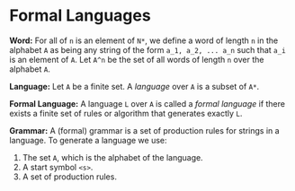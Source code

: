 # Formal Languages

**Word:** For all of `n` is an element of `N*`, we define a word of length `n` in the alphabet `A` as being any string of the form `a_1, a_2, ... a_n` such that `a_i` is an element of `A`. Let `A^n` be the set of all words of length `n` over the alphabet `A`.


**Language:** Let `A` be a finite set. A *language* over `A` is a subset of `A*`.

**Formal Language:** A language `L` over `A` is called a *formal language* if there exists a finite set of rules or algorithm that generates exactly `L`.

**Grammar:** A (formal) grammar is a set of production rules for strings in a language. To generate a language we use:
1. The set `A`, which is the alphabet of the language.
2. A start symbol `<s>`.
3. A set of production rules.
